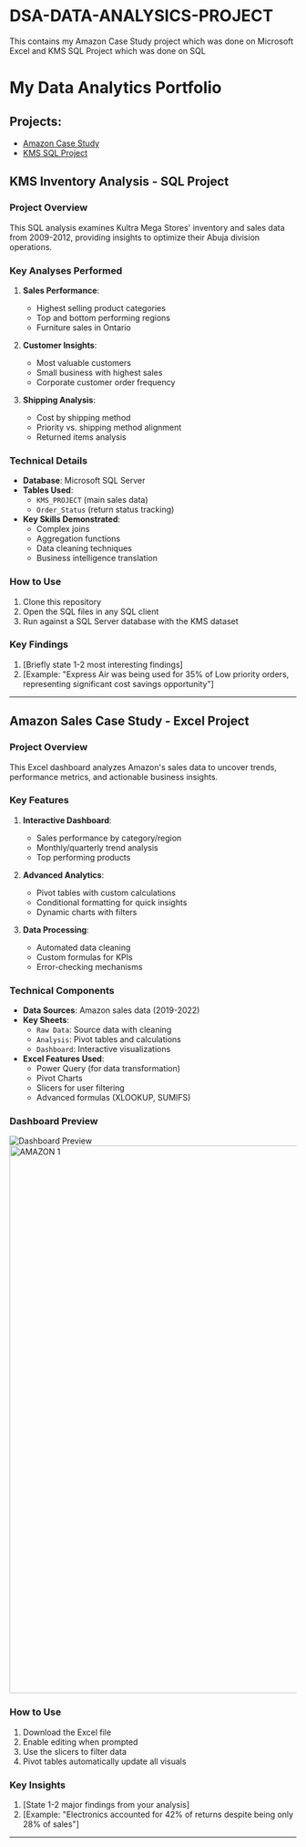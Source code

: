 # DSA-DATA-ANALYSICS-PROJECT
This contains my Amazon Case Study project which was done on Microsoft Excel and KMS SQL Project which was done on SQL

# My Data Analytics Portfolio

## Projects:
- [Amazon Case Study](Excel-Projects/SHITTU_BALIKIS_AMAZON_CASE_STUDY_PROJECT.xlsx)
- [KMS SQL Project](SQL-Projects/SQLQuery2.sql)

## KMS Inventory Analysis - SQL Project

### Project Overview
This SQL analysis examines Kultra Mega Stores' inventory and sales data from 2009-2012, providing insights to optimize their Abuja division operations.

### Key Analyses Performed
1. **Sales Performance**:
   - Highest selling product categories
   - Top and bottom performing regions
   - Furniture sales in Ontario

2. **Customer Insights**:
   - Most valuable customers
   - Small business with highest sales
   - Corporate customer order frequency

3. **Shipping Analysis**:
   - Cost by shipping method
   - Priority vs. shipping method alignment
   - Returned items analysis

### Technical Details
- **Database**: Microsoft SQL Server
- **Tables Used**: 
  - `KMS_PROJECT` (main sales data)
  - `Order_Status` (return status tracking)
- **Key Skills Demonstrated**:
  - Complex joins
  - Aggregation functions
  - Data cleaning techniques
  - Business intelligence translation

### How to Use
1. Clone this repository
2. Open the SQL files in any SQL client
3. Run against a SQL Server database with the KMS dataset

### Key Findings
1. [Briefly state 1-2 most interesting findings]
2. [Example: "Express Air was being used for 35% of Low priority orders, representing significant cost savings opportunity"]

---

## Amazon Sales Case Study - Excel Project

### Project Overview
This Excel dashboard analyzes Amazon's sales data to uncover trends, performance metrics, and actionable business insights.

### Key Features
1. **Interactive Dashboard**:
   - Sales performance by category/region
   - Monthly/quarterly trend analysis
   - Top performing products

2. **Advanced Analytics**:
   - Pivot tables with custom calculations
   - Conditional formatting for quick insights
   - Dynamic charts with filters

3. **Data Processing**:
   - Automated data cleaning
   - Custom formulas for KPIs
   - Error-checking mechanisms

### Technical Components
- **Data Sources**: Amazon sales data (2019-2022)
- **Key Sheets**:
  - `Raw Data`: Source data with cleaning
  - `Analysis`: Pivot tables and calculations
  - `Dashboard`: Interactive visualizations
- **Excel Features Used**:
  - Power Query (for data transformation)
  - Pivot Charts
  - Slicers for user filtering
  - Advanced formulas (XLOOKUP, SUMIFS)

### Dashboard Preview
![Dashboard Preview](images/dashboard-screenshot.png)
<img width="960" alt="AMAZON 1" src="https://github.com/user-attachments/assets/db22b5df-3344-482d-aab7-79dbc346ca51" />

### How to Use
1. Download the Excel file
2. Enable editing when prompted
3. Use the slicers to filter data
4. Pivot tables automatically update all visuals

### Key Insights
1. [State 1-2 major findings from your analysis]
2. [Example: "Electronics accounted for 42% of returns despite being only 28% of sales"]

---

